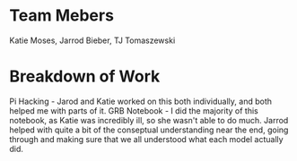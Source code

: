 # Team Mebers
Katie Moses, Jarrod Bieber, TJ Tomaszewski

# Breakdown of Work
Pi Hacking - Jarod and Katie worked on this both individually, and both helped me with parts of it.
GRB Notebook - I did the majority of this notebook, as Katie was incredibly ill, so she wasn't able to do much. Jarrod helped with quite a bit of the conseptual understanding near the end, going through and making sure that we all understood what each model actually did.
